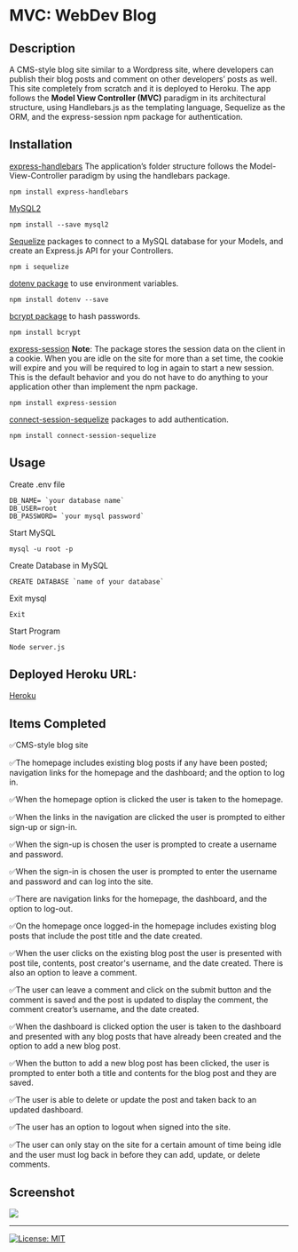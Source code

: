 # MVC: WebDev Blog

## Description

A CMS-style blog site similar to a Wordpress site, where developers can publish their blog posts and comment on other developers’ posts as well. This site completely from scratch and it is deployed to Heroku. The app follows the **Model View Controller (MVC)** paradigm in its architectural structure, using Handlebars.js as the templating language, Sequelize as the ORM, and the express-session npm package for authentication.

## Installation

[express-handlebars](https://www.npmjs.com/package/express-handlebars) The application’s folder structure follows the Model-View-Controller paradigm by using the handlebars package.
```
npm install express-handlebars
```

[MySQL2](https://www.npmjs.com/package/mysql2) 
```
npm install --save mysql2
```

[Sequelize](https://www.npmjs.com/package/sequelize) packages to connect to a MySQL database for your Models, and create an Express.js API for your Controllers.
```
npm i sequelize
```

[dotenv package](https://www.npmjs.com/package/dotenv) to use environment variables.
```
npm install dotenv --save
```

[bcrypt package](https://www.npmjs.com/package/bcrypt) to hash passwords.
```
npm install bcrypt
```

[express-session](https://www.npmjs.com/package/express-session) **Note**: The package stores the 
session data on the client in a cookie. When you are idle on the site for more than a set time, the 
cookie will expire and you will be required to log in again to start a new session. This is the 
default behavior and you do not have to do anything to your application other than implement the npm
package.
```
npm install express-session
```

[connect-session-sequelize](https://www.npmjs.com/package/connect-session-sequelize) packages to add authentication.
```
npm install connect-session-sequelize
```

## Usage
Create .env file
```
DB_NAME= `your database name`
DB_USER=root
DB_PASSWORD= `your mysql password`
```

Start MySQL
```
mysql -u root -p
```

Create Database in MySQL
```
CREATE DATABASE `name of your database`
```

Exit mysql
```
Exit
```

Start Program
```
Node server.js
```

## Deployed Heroku URL: 

[Heroku]()

## Items Completed

✅CMS-style blog site

✅The homepage includes existing blog posts if any have been posted; navigation links for the homepage and the dashboard; and the option to log in.

✅When the homepage option is clicked the user is taken to the homepage.

✅When the links in the navigation are clicked the user is prompted to either sign-up or sign-in.

✅When the sign-up is chosen the user is prompted to create a username and password.

✅When the sign-in is chosen the user is prompted to enter the username and password and can log into the site.

✅There are navigation links for the homepage, the dashboard, and the option to log-out.

✅On the homepage once logged-in the homepage includes existing blog posts that include the post title and the date created.

✅When the user clicks on the existing blog post the user is presented with post tile, contents, post creator's username, and the date created. There is also an option to leave a comment.

✅The user can leave a comment and click on the submit button and the comment is saved and the post is updated to display the comment, the comment creator’s username, and the date created.

✅When the dashboard is clicked option the user is taken to the dashboard and presented with any blog posts that have already been created and the option to add a new blog post.

✅When the button to add a new blog post has been clicked, the user is prompted to enter both a title and contents for the blog post and they are saved.

✅The user is able to delete or update the post and taken back to an updated dashboard.

✅The user has an option to logout when signed into the site.

✅The user can only stay on the site for a certain amount of time being idle and the user must log back in before they can add, update, or delete comments.

## Screenshot
![](images/Screenshot.PNG)

- - - 
[![License: MIT](https://img.shields.io/badge/License-MIT-yellow.svg)](https://opensource.org/licenses/MIT)